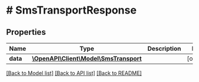 # # SmsTransportResponse

## Properties

Name | Type | Description | Notes
------------ | ------------- | ------------- | -------------
**data** | [**\OpenAPI\Client\Model\SmsTransport**](SmsTransport.md) |  | [optional]

[[Back to Model list]](../../README.md#models) [[Back to API list]](../../README.md#endpoints) [[Back to README]](../../README.md)
